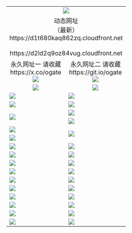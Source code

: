 ﻿<table>
  <tr></tr>
  <tr><td colspan=2 align=center><img src="https://d1t680kaq862zq.cloudfront.net/Up/oGate.jpg" /></td></tr>
  <tr><td colspan=2 align=center>动态网址<br/>（最新）
<br>https://d1t680kaq862zq.cloudfront.net
<br>
<br>https://d2ld2q9oz84vug.cloudfront.net
    </td>
  </tr>
  <tr>
    <td align=center>永久网址一 请收藏<br/>https://x.co/ogate<br><a href="https://d1t680kaq862zq.cloudfront.net/Up/0WMGDL1.png"><img src="https://d1t680kaq862zq.cloudfront.net/Up/0WMGD1.png" /></a></td>
    <td align=center>永久网址二 请收藏<br/>https://git.io/ogate<br><a href="https://d1t680kaq862zq.cloudfront.net/Up/0WMGDL2.png"><img src="https://d1t680kaq862zq.cloudfront.net/Up/0WMGD2.png" /></a></td>
  </tr>
  <tr>
    <td align=center><a href="https://d1t680kaq862zq.cloudfront.net/?from=github"><img src="https://d1t680kaq862zq.cloudfront.net/Up/0WMPG.jpg" /></a></td>
    <td align=center><a href="https://d1t680kaq862zq.cloudfront.net/ogUP.aspx?name=0oGate.apk&from=github"><img src="https://d1t680kaq862zq.cloudfront.net/Up/0WMAZ.jpg" /></a></td>
  </tr>
  <tr>
    <td><a href="https://d1t680kaq862zq.cloudfront.net/oNote.aspx?id=oGate&from=github" target="_blank"><img src="https://d1t680kaq862zq.cloudfront.net/Up/0WCYY.jpg" /></a></td>
    <td><a href="https://d1t680kaq862zq.cloudfront.net/oNote.aspx?id=oNote&from=github" target="_blank"><img src="https://d1t680kaq862zq.cloudfront.net/Up/0WZTT.jpg" /></a></td>
  </tr>
  <tr>
    <td><a href="https://d1t680kaq862zq.cloudfront.net/ogDY.aspx?from=github" target="_blank"><img src="https://d1t680kaq862zq.cloudfront.net/Up/DY.jpg"/></a></td>
    <td><a href="https://d1t680kaq862zq.cloudfront.net/ogST.aspx?from=github" target="_blank"><img src="https://d1t680kaq862zq.cloudfront.net/Up/ST.jpg"/></a></td>
  </tr>
  <tr>
    <td rowspan=2><a href="https://d1t680kaq862zq.cloudfront.net/ogUP.aspx?name=WJ.mp4&from=github" target="_blank"><img src="https://d1t680kaq862zq.cloudfront.net/Up/WJ.jpg" /></a></td>
    <td><a href="https://d1t680kaq862zq.cloudfront.net/ogUP.aspx?name=DKC.mp4&count=17&from=github" target="_blank"><img src="https://d1t680kaq862zq.cloudfront.net/Up/DKC.jpg" /></a></td> 
  </tr>
  <tr>
    <td><a href="https://d1t680kaq862zq.cloudfront.net/ogUP.aspx?name=LRWS.mp4&count=6B:16,5A:10,5B:35,4A:14,4B:19,3A:10,3B:26,2A:16,2B:21,1A:23,1B:29&from=github" target="_blank"><img src="https://d1t680kaq862zq.cloudfront.net/Up/LRWS.jpg" /></a></td>
  </tr>
  <tr>
    <td><a href="https://d1t680kaq862zq.cloudfront.net/ogUP.aspx?name=JQR.mp4&count=2&from=github" target="_blank"><img src="https://d1t680kaq862zq.cloudfront.net/Up/JQR.jpg" /></a></td>   
    <td rowspan=2><a href="https://d1t680kaq862zq.cloudfront.net/ogUP.aspx?name=JP.mp4&count=9&from=github" target="_blank"><img src="https://d1t680kaq862zq.cloudfront.net/Up/JP.jpg" /></td>
  </tr>
  <tr>
    <td><a href="https://d1t680kaq862zq.cloudfront.net/ogUP.aspx?name=ZSJ.mp4&count=16&from=github" target="_blank"><img src="https://d1t680kaq862zq.cloudfront.net/Up/ZSJ.jpg" /></a></td>
  </tr>
  <tr>
    <td><a href="https://d1t680kaq862zq.cloudfront.net/ogUP.aspx?name=SSZJ.mp4&count=7&current=2&from=github" target="_blank"><img src="https://d1t680kaq862zq.cloudfront.net/Up/SSZJ.jpg" /></a></td>
    <td><a href="https://d1t680kaq862zq.cloudfront.net/ogUP.aspx?name=WH.mp4&from=github" target="_blank"><img src="https://d1t680kaq862zq.cloudfront.net/Up/WH.jpg" /></a></td>
  </tr>
  <tr>
    <td><a href="https://d1t680kaq862zq.cloudfront.net/ogUP.aspx?name=DWHM.mp4&from=github" target="_blank"><img src="https://d1t680kaq862zq.cloudfront.net/Up/DWHM.jpg" /></a></td>
    <td><a href="https://d1t680kaq862zq.cloudfront.net/ogUP.aspx?name=XTFY.mp4&count=24&from=github" target="_blank"><img src="https://d1t680kaq862zq.cloudfront.net/Up/XTFY.jpg" /></a></td>
  </tr>
  <tr>
    <td><a href="https://d1t680kaq862zq.cloudfront.net/ogUP.aspx?name=4SQQ.mp4&count=06:11&current=06:11&from=github" target="_blank"><img src="https://d1t680kaq862zq.cloudfront.net/Up/4SQQ0.jpg" /></a></td>
    <td><a href="https://d1t680kaq862zq.cloudfront.net/ogUP.aspx?name=4SHQ.mp4&count=06:11&current=06:11&from=github" target="_blank"><img src="https://d1t680kaq862zq.cloudfront.net/Up/4SHQ0.jpg" /></a></td>
  </tr>
  <tr>
    <td><a href="https://d1t680kaq862zq.cloudfront.net/ogUP.aspx?name=4SZG.mp4&count=06:12&current=06:10&from=github" target="_blank"><img src="https://d1t680kaq862zq.cloudfront.net/Up/4SZG0.jpg" /></a></td>
    <td><a href="https://d1t680kaq862zq.cloudfront.net/ogUP.aspx?name=4SDJ.mp4&count=06:18&current=06:17&from=github" target="_blank"><img src="https://d1t680kaq862zq.cloudfront.net/Up/4SDJ0.jpg" /></a></td>
  </tr>
  <tr>
    <td><a href="https://d1t680kaq862zq.cloudfront.net/onUP.aspx?name=https://x.co/dtw99&from=github" target="_blank"><img src="https://d1t680kaq862zq.cloudfront.net/Up/0DTW.jpg"/></a></td>
    <td><a href="https://d1t680kaq862zq.cloudfront.net/onUP.aspx?name=https://d2ao90bsskjq20.cloudfront.net/acenter/&from=github" target="_blank"><img src="https://d1t680kaq862zq.cloudfront.net/Up/0TDW.jpg" /></a></td>
  </tr>
  <tr>
    <td><a href="https://d1t680kaq862zq.cloudfront.net/onUP.aspx?name=https://d3qz7yth5i2rae.cloudfront.net/gb/nsc413.htm&from=github" target="_blank"><img src="https://d1t680kaq862zq.cloudfront.net/Up/0DJY.jpg" /></a></td>
    <td><a href="https://d1t680kaq862zq.cloudfront.net/onUP.aspx?name=https://dgocdxv5343dc.cloudfront.net/xtr/gb/prog204.html&from=github" target="_blank"><img src="https://d1t680kaq862zq.cloudfront.net/Up/0XTR.jpg" /></a></td>
  </tr>
  <tr>
    <td><a href="https://d1t680kaq862zq.cloudfront.net/onUP.aspx?name=https://d7203y8eitivv.cloudfront.net&from=github" target="_blank"><img src="https://d1t680kaq862zq.cloudfront.net/Up/0MHW.jpg" /></a></td>
    <td><a href="https://d1t680kaq862zq.cloudfront.net/onUP.aspx?name=https://d38z1xzg5vtneh.cloudfront.net&from=github" target="_blank"><img src="https://d1t680kaq862zq.cloudfront.net/Up/0ZJW.jpg" /></a></td>
  </tr>
  <tr>
    <td><a href="https://d1t680kaq862zq.cloudfront.net/ogUP.aspx?name=FG.zip&from=github" target="_blank"><img src="https://d1t680kaq862zq.cloudfront.net/Up/FG.jpg" /></a></td>
    <td><a href="https://d1t680kaq862zq.cloudfront.net/ogUP.aspx?name=FGA.apk&from=github" target="_blank"><img src="https://d1t680kaq862zq.cloudfront.net/Up/FGA.jpg" /></a></td>
  </tr>
  <tr>
    <td><a href="https://d1t680kaq862zq.cloudfront.net/ogUP.aspx?name=U.zip&from=github" target="_blank"><img src="https://d1t680kaq862zq.cloudfront.net/Up/U.jpg" /></a></td>
    <td><a href="https://d1t680kaq862zq.cloudfront.net/ogUP.aspx?name=UA.apk&from=github" target="_blank"><img src="https://d1t680kaq862zq.cloudfront.net/Up/UA.jpg" /></a></td>
  </tr>
  <tr>
    <td><a href="https://d1t680kaq862zq.cloudfront.net/ogUP.aspx?name=0iPPOTV.zip&from=github" target="_blank"><img src="https://d1t680kaq862zq.cloudfront.net/Up/0iPPOTV.jpg" /></a></td>
    <td><a href="https://d1t680kaq862zq.cloudfront.net/ogUP.aspx?name=0iNTD.apk&from=github" target="_blank"><img src="https://d1t680kaq862zq.cloudfront.net/Up/0iNTD.jpg" /></a></td>
  </tr>
</table>
